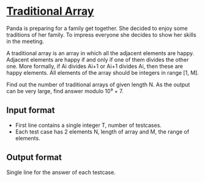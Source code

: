 # [Traditional Array][link]

Panda is preparing for a family get together. She decided to enjoy some traditions of her family. To impress everyone she decides to show her skills in the meeting.

A traditional array is an array in which all the adjacent elements are happy. Adjacent elements are happy if and only if one of them divides the other one. More formally, if Ai divides Ai+1 or Ai+1 divides Ai, then these are happy elements. All elements of the array should be integers in range [1, M].

Find out the number of traditional arrays of given length N. As the output can be very large, find answer modulo 10⁹ + 7.

## Input format

- First line contains a single integer T, number of testcases.
- Each test case has 2 elements N, length of array and M, the range of elements.

## Output format

Single line for the answer of each testcase.

[link]: https://www.hackerearth.com/practice/algorithms/dynamic-programming/2-dimensional/practice-problems/algorithm/traditional-array/
